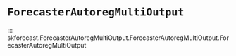 # `ForecasterAutoregMultiOutput`

::: skforecast.ForecasterAutoregMultiOutput.ForecasterAutoregMultiOutput.ForecasterAutoregMultiOutput
